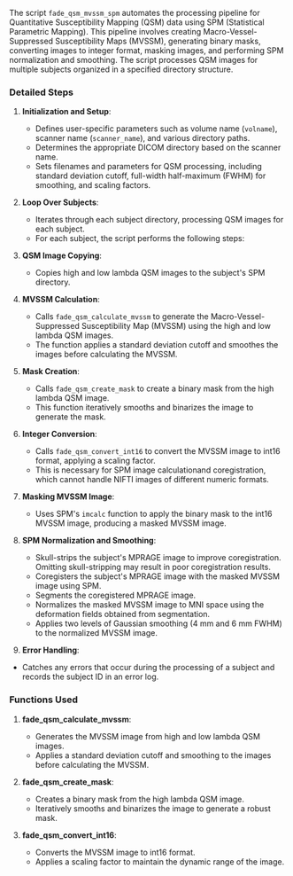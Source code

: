 The script `fade_qsm_mvssm_spm` automates the processing pipeline for Quantitative Susceptibility Mapping (QSM) data using SPM (Statistical Parametric Mapping). This pipeline involves creating Macro-Vessel-Suppressed Susceptibility Maps (MVSSM), generating binary masks, converting images to integer format, masking images, and performing SPM normalization and smoothing. The script processes QSM images for multiple subjects organized in a specified directory structure.

### Detailed Steps

1. **Initialization and Setup**:
   - Defines user-specific parameters such as volume name (`volname`), scanner name (`scanner_name`), and various directory paths.
   - Determines the appropriate DICOM directory based on the scanner name.
   - Sets filenames and parameters for QSM processing, including standard deviation cutoff, full-width half-maximum (FWHM) for smoothing, and scaling factors.

2. **Loop Over Subjects**:
   - Iterates through each subject directory, processing QSM images for each subject.
   - For each subject, the script performs the following steps:

3. **QSM Image Copying**:
   - Copies high and low lambda QSM images to the subject's SPM directory.

4. **MVSSM Calculation**:
   - Calls `fade_qsm_calculate_mvssm` to generate the Macro-Vessel-Suppressed Susceptibility Map (MVSSM) using the high and low lambda QSM images.
   - The function applies a standard deviation cutoff and smoothes the images before calculating the MVSSM.

5. **Mask Creation**:
   - Calls `fade_qsm_create_mask` to create a binary mask from the high lambda QSM image.
   - This function iteratively smooths and binarizes the image to generate the mask.

6. **Integer Conversion**:
   - Calls `fade_qsm_convert_int16` to convert the MVSSM image to int16 format, applying a scaling factor.
   - This is necessary for SPM image calculationand coregistration, which cannot handle NIFTI images of different numeric formats.

7. **Masking MVSSM Image**:
   - Uses SPM's `imcalc` function to apply the binary mask to the int16 MVSSM image, producing a masked MVSSM image.

8. **SPM Normalization and Smoothing**:
   - Skull-strips the subject's MPRAGE image to improve coregistration. Omitting skull-stripping may result in poor coregistration results.
   - Coregisters the subject's MPRAGE image with the masked MVSSM image using SPM.
   - Segments the coregistered MPRAGE image.
   - Normalizes the masked MVSSM image to MNI space using the deformation fields obtained from segmentation.
   - Applies two levels of Gaussian smoothing (4 mm and 6 mm FWHM) to the normalized MVSSM image.

10. **Error Handling**:
   - Catches any errors that occur during the processing of a subject and records the subject ID in an error log.

### Functions Used

1. **fade_qsm_calculate_mvssm**:
   - Generates the MVSSM image from high and low lambda QSM images.
   - Applies a standard deviation cutoff and smoothing to the images before calculating the MVSSM.

2. **fade_qsm_create_mask**:
   - Creates a binary mask from the high lambda QSM image.
   - Iteratively smooths and binarizes the image to generate a robust mask.

3. **fade_qsm_convert_int16**:
   - Converts the MVSSM image to int16 format.
   - Applies a scaling factor to maintain the dynamic range of the image.

